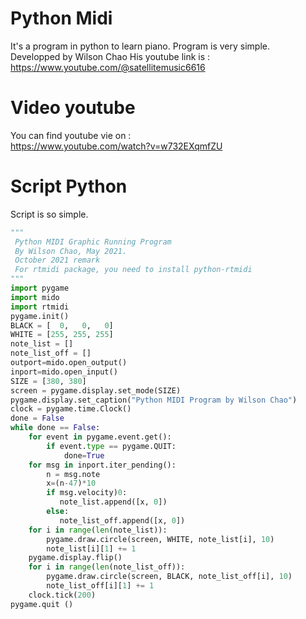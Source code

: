 # Python Midi  
It's a program in python to learn piano.
Program is very simple.  
Developped by Wilson Chao
His youtube link is : 
https://www.youtube.com/@satellitemusic6616  
# Video youtube  
You can find youtube vie on :  
https://www.youtube.com/watch?v=w732EXqmfZU

# Script Python 
Script is so simple.  

```python
"""
 Python MIDI Graphic Running Program
 By Wilson Chao, May 2021.
 October 2021 remark 
 For rtmidi package, you need to install python-rtmidi  
"""
import pygame
import mido
import rtmidi
pygame.init()
BLACK = [  0,   0,   0]
WHITE = [255, 255, 255]
note_list = []
note_list_off = []
outport=mido.open_output()
inport=mido.open_input()
SIZE = [380, 380]
screen = pygame.display.set_mode(SIZE)
pygame.display.set_caption("Python MIDI Program by Wilson Chao")
clock = pygame.time.Clock()
done = False
while done == False:
    for event in pygame.event.get():
        if event.type == pygame.QUIT:
            done=True
    for msg in inport.iter_pending():
        n = msg.note
        x=(n-47)*10 
        if msg.velocity)0:
           note_list.append([x, 0])
        else:       
           note_list_off.append([x, 0])           
    for i in range(len(note_list)):
        pygame.draw.circle(screen, WHITE, note_list[i], 10)
        note_list[i][1] += 1
    pygame.display.flip()
    for i in range(len(note_list_off)):
        pygame.draw.circle(screen, BLACK, note_list_off[i], 10)
        note_list_off[i][1] += 1   
    clock.tick(200)
pygame.quit ()
```
